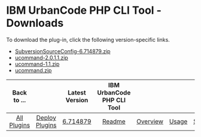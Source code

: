 
# IBM UrbanCode PHP CLI Tool - Downloads

To download the plug-in, click the following version-specific links.

- [SubversionSourceConfig-6.714879.zip](https://raw.githubusercontent.com/UrbanCode/IBM-UCD-PLUGINS/main/files/PHPCLI/SubversionSourceConfig-6.714879.zip)
- [ucommand-2.0.1.1.zip](https://raw.githubusercontent.com/UrbanCode/IBM-UCD-PLUGINS/main/files/PHPCLI/ucommand-2.0.1.1.zip)
- [ucommand-1.1.zip](https://raw.githubusercontent.com/UrbanCode/IBM-UCD-PLUGINS/main/files/PHPCLI/ucommand-1.1.zip)
- [ucommand.zip](https://raw.githubusercontent.com/UrbanCode/IBM-UCD-PLUGINS/main/files/PHPCLI/ucommand.zip)

|Back to ...||Latest Version|IBM UrbanCode PHP CLI Tool |||||
| :---: | :---: | :---: | :---: | :---: | :---: | :---: | :---: |
|[All Plugins](../../index.md)|[Deploy Plugins](../README.md)|[6.714879](https://raw.githubusercontent.com/UrbanCode/IBM-UCD-PLUGINS/main/files/PHPCLI/SubversionSourceConfig-6.714879.zip)|[Readme](README.md)|[Overview](overview.md)|[Usage](usage.md)|[Steps](steps.md)|[Setup](setup.md)|
